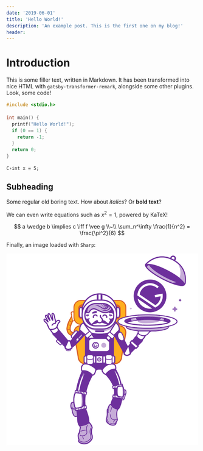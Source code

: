 ```yaml
---
date: '2019-06-01'
title: 'Hello World!'
description: 'An example post. This is the first one on my blog!'
header:
---
```


# Introduction

This is some filler text, written in Markdown. It has been transformed into nice HTML with `gatsby-transformer-remark`, alongside some other plugins. Look, some code!

```C
#include <stdio.h>

int main() {
  printf("Hello World!");
  if (0 == 1) {
    return -1;
  }
  return 0;
}
```

`C›int x = 5;`

## Subheading

Some regular old boring text. How about _italics_? Or **bold text**?

We can even write equations such as $x^2 = 1$, powered by KaTeX!

$$
a \wedge b \implies c \iff f \vee g \\~\\
\sum_n^\infty \frac{1}{n^2} = \frac{\pi^2}{6}
$$

Finally, an image loaded with `Sharp`:

![Example Picture](gatsby-astronaut.png)
